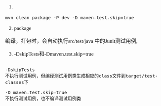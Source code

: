 <span  style="font-family: Simsun,serif; font-size: 17px; ">

1. 
~~~
mvn clean package -P dev -D maven.test.skip=true
~~~

2. package

编译，打包时，会自动执行src/test/java 中的Junit测试用例,

3. -DskipTests和-Dmaven.test.skip=true
~~~

-DskipTests
不执行测试用例，但编译测试用例类生成相应的class文件到target/test-classes下

-D maven.test.skip=true
不执行测试用例，也不编译测试用例类

~~~


</span>